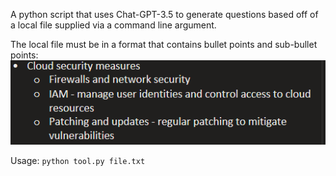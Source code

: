 A python script that uses Chat-GPT-3.5 to generate questions based off of a local file supplied via a command line argument.

The local file must be in a format that contains bullet points and sub-bullet points:
<img src=".\images\style.png">

Usage: ```python tool.py file.txt```